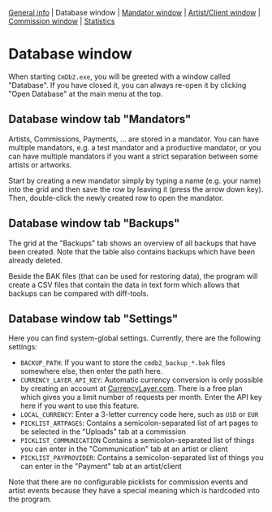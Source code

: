 
[General info](README.md) | Database window | [Mandator window](HELP_MandatorWindow.md) | [Artist/Client window](HELP_ArtistClientWindow.md) | [Commission window](HELP_CommissionWindow.md) | [Statistics](HELP_Statistics.md)

# Database window

When starting `CmDb2.exe`, you will be greeted with a window called "Database". If you have closed it, you can always re-open it by clicking "Open Database" at the main menu at the top.

## Database window tab "Mandators"

Artists, Commissions, Payments, ... are stored in a mandator. You can have multiple mandators, e.g. a test mandator and a productive mandator, or you can have multiple mandators if you want a strict separation between some artists or artworks.

Start by creating a new mandator simply by typing a name (e.g. your name) into the grid and then save the row by leaving it (press the arrow down key). Then, double-click the newly created row to open the mandator.

## Database window tab "Backups"

The grid at the "Backups" tab shows an overview of all backups that have been created. Note that the table also contains backups which have been already deleted.

Beside the BAK files (that can be used for restoring data), the program will create a CSV files that contain the data in text form which allows that backups can be compared with diff-tools.

## Database window tab "Settings"

Here you can find system-global settings. Currently, there are the following settings:

- `BACKUP_PATH`:  If you want to store the `cmdb2_backup_*.bak` files somewhere else, then enter the path here.
- `CURRENCY_LAYER_API_KEY`: Automatic currency conversion is only possible by creating an account at [CurrencyLayer.com](https://CurrencyLayer.com/). There is a free plan which gives you a limit number of requests per month. Enter the API key here if you want to use this feature.
- `LOCAL_CURRENCY`: Enter a 3-letter currency code here, such as `USD` or `EUR`
- `PICKLIST_ARTPAGES`: Contains a semicolon-separated list of art pages to be selected in the "Uploads" tab at a commission
- `PICKLIST_COMMUNICATION` Contains a semicolon-separated list of things you can enter in the "Communication" tab at an artist or client
- `PICKLIST_PAYPROVIDER`: Contains a semicolon-separated list of things you can enter in the "Payment" tab at an artist/client

Note that there are no configurable picklists for commission events and artist events because they have a special meaning which is hardcoded into the program.

